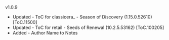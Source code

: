 v1.0.9

- Updated - ToC for classicera_ - Season of Discovery (1.15.0.52610) [ToC.11500]
- Updated - ToC for retail - Seeds of Renewal (10.2.5.53162) [ToC.100205]
- Added - Author Name to Notes